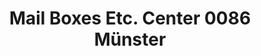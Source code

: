 ---
title: "Mail Boxes Etc. Center 0086 Münster"
url: /muenster/mail-boxes-etc-center-0086-muenster/
shop: Kopieren
---